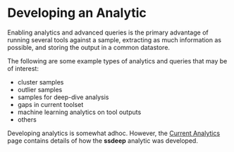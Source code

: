 # Developing an Analytic

Enabling analytics and advanced queries is the primary advantage of running several tools against a sample, extracting as much information as possible, and storing the output in a common datastore.

The following are some example types of analytics and queries that may be of interest:

- cluster samples
- outlier samples
- samples for deep-dive analysis
- gaps in current toolset
- machine learning analytics on tool outputs
- others

Developing analytics is somewhat adhoc. However, the [Current Analytics](use/use-analytics.md) page contains details of how the **ssdeep** analytic was developed.